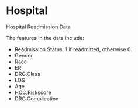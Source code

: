 # Hospital
Hospital Readmission Data

The features in the data include:
* Readmission.Status: 1 if readmitted, otherwise 0.
* Gender
* Race 
* ER
* DRG.Class
* LOS
* Age
* HCC.Riskscore
* DRG.Complication
